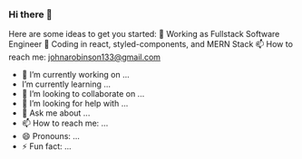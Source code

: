 ### Hi there 👋



Here are some ideas to get you started:
  💫 Working as Fullstack Software Engineer
  🌱 Coding in react, styled-components, and MERN Stack
  📫 How to reach me: johnarobinson133@gmail.com
- 🔭 I’m currently working on ...
-  I’m currently learning ...
- 👯 I’m looking to collaborate on ...
- 🤔 I’m looking for help with ...
- 💬 Ask me about ...
- 📫 How to reach me: ...
- 😄 Pronouns: ...
- ⚡ Fun fact: ...

